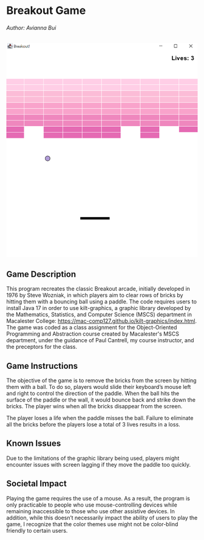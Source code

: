 # Breakout Game
###### Author: Avianna Bui

![Screenshot of Breakout Game](res/breakoutpic.png)

## Game Description
This program recreates the classic Breakout arcade, initially developed in 1976 by Steve Wozniak, in which players aim to clear rows of bricks by hitting them with a bouncing ball using a paddle. 
The code requires users to install Java 17 in order to use kilt-graphics, a graphic library developed by the Mathematics, Statistics, and Computer Science (MSCS) department in Macalester College: https://mac-comp127.github.io/kilt-graphics/index.html. The game was coded as a class assignment for the Object-Oriented Programming and Abstraction course created by Macalester's MSCS department, under the guidance of Paul Cantrell, my course instructor, and the preceptors for the class. 

## Game Instructions
The objective of the game is to remove the bricks from the screen by hitting them with a ball. To do so, players would slide their keyboard’s mouse left and right to control the direction of the paddle. When the ball hits the surface of the paddle or the wall, it would bounce back and strike down the bricks. The player wins when all the bricks disappear from the screen. 

The player loses a life when the paddle misses the ball. Failure to eliminate all the bricks before the players lose a total of 3 lives results in a loss. 

## Known Issues 
Due to the limitations of the graphic library being used, players might encounter issues with screen lagging if they move the paddle too quickly. 

## Societal Impact
Playing the game requires the use of a mouse. As a result, the program is only practicable to people who use mouse-controlling devices while remaining inaccessible to those who use other assistive devices. In addition, while this doesn’t necessarily impact the ability of users to play the game, I recognize that the color themes use might not be color-blind friendly to certain users. 
